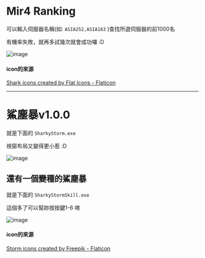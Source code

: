 # Mir4 Ranking

可以輸入伺服器名稱(如: `ASIA252,ASIA163` )查找所選伺服器的前1000名

有機率失敗，就再多試幾次就會成功囉 :D

![image](https://user-images.githubusercontent.com/55965558/232232134-ab8cbab2-8f26-4140-a7fd-ab4cb9bd5119.png)

#### icon的來源

<a href="https://www.flaticon.com/free-icons/shark" title="shark icons">Shark icons created by Flat Icons - Flaticon</a>

---

# 鯊塵暴v1.0.0

就是下面的 `SharkyStorm.exe`

視窗布局又變得更小惹 :D

![image](https://user-images.githubusercontent.com/55965558/232316645-1f688567-1da3-4dae-a951-2a32656676e9.png)

## 還有一個變種的鯊塵暴

就是下面的 `SharkyStormSkill.exe` 

這個多了可以幫妳按按鍵1-6 唷

![image](https://user-images.githubusercontent.com/55965558/232317071-b33d0433-67fa-4831-a62b-261fff1c0c29.png)

#### icon的來源

<a href="https://www.flaticon.com/free-icons/storm" title="storm icons">Storm icons created by Freepik - Flaticon</a>
